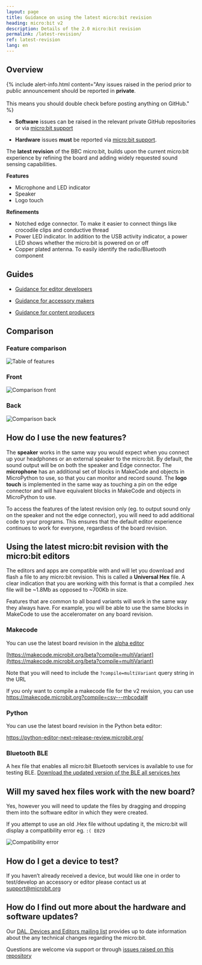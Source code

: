 ```yaml
---
layout: page
title: Guidance on using the latest micro:bit revision
heading: micro:bit v2
description: Details of the 2.0 micro:bit revision
permalink: /latest-revision/
ref: latest-revision
lang: en
---
```

## Overview

{% include alert-info.html content="Any issues raised in the period prior to public announcement should be reported in **private**. <br><br> This means you should double check before posting anything on GitHub." %}
- **Software** issues can be raised in the relevant private GitHub repositories or via [micro:bit support](mailto:support@microbit.org?subject=Software%20issue)

- **Hardware** issues **must** be reported via [micro:bit support](mailto:support@microbit.org?subject=Hardware%20issue).

The **latest revision** of the BBC micro:bit, builds upon the current micro:bit experience by refining the board and adding widely requested sound sensing capabilities.

**Features**

- Microphone and LED indicator
- Speaker
- Logo touch

**Refinements**

- Notched edge connector. To make it easier to connect things like crocodile clips and conductive thread
- Power LED indicator. In addition to the USB activity indicator, a power LED shows whether the micro:bit is powered on or off
- Copper plated antenna. To easily identify the radio/Bluetooth component


## Guides

- [Guidance for editor developers](./editors/)

- [Guidance for accessory makers](./accessories/)

- [Guidance for content producers](./content/)


## Comparison

### Feature comparison
![Table of features](/docs/letest-revision/assets/comparison-table.png)

### Front
![Comparison front](/docs/letest-revision/comparison-front.png)

### Back
![Comparison back](/docs/letest-revision/comparison-back.png)

## How do I use the new features?

The **speaker** works in the same way you would expect when you connect up your headphones or an external speaker to the micro:bit. By default, the sound output will be on both the speaker and Edge connector. 
The **microphone** has an additional set of blocks in MakeCode and objects in MicroPython to use, so that you can monitor and record sound. 
The **logo touch** is implemented in the same way as touching a pin on the edge connector and will have equivalent blocks in MakeCode and objects in MicroPython to use.

To access the features of the latest revision only (eg. to output sound only on the speaker and not the edge connector), you will need to add additional code to your programs. This ensures that the default editor experience continues to work for everyone, regardless of the board revision.


## Using the latest micro:bit revision with the micro:bit editors

The editors and apps are compatible with and will let you download and flash a file to any micro:bit revision. This is called a  **Universal Hex** file. A clear indication that you are working with this format is that a compiled .hex file will be ~1.8Mb as opposed to ~700Kb in size.

 Features that are common to all board variants will work in the same way they always have. For example, you will be able to use the same blocks in MakeCode to use the acceleromater on any board revision.

### Makecode
You can use the latest board revision in the [alpha editor](https://makecode.microbit.org/beta?compile=multiVariant)

[https://makecode.microbit.org/beta?compile=multiVariant](https://makecode.microbit.org/beta?compile=multiVariant) 

Note that you will need to include the `?compile=multiVariant` query string in the URL

If you only want to compile  a makecode file for the v2 revision, you can use https://makecode.microbit.org?compile=csv---mbcodal#

### Python
You can use the latest board revision in the Python beta editor:

 https://python-editor-next-release-review.microbit.org/

### Bluetooth BLE 
A hex file that enables all micro:bit Bluetooth services is available to use for testing BLE. [Download the updated version of the BLE all services hex](/docs/latest-revision/assets/bluetooth-services.hex)

## Will my saved hex files work with the new board?

Yes, however you will need to update the files by dragging and dropping them into the software editor in which they were created.

If you attempt to use an old .Hex file without updating it, the micro:bit will display a compatibility error eg. `:( E029`

![Compatibility error](/docs/software/assets/compat-error.gif/)

## How do I get a device to test?

If you haven’t already received a device, but would like one in order to test/develop an accessory or editor please contact us at [support@microbit.org](mailto:support@microbit.org?subject=Request%20for%20the%20latest%20micro%3Abit&body=Name%3A%0D%0A%0D%0AAddress%3A%0D%0A%0D%0AContact%20number%3A)


## How do I find out more about the hardware and software updates?

Our [DAL, Devices and Editors mailing list](http://eepurl.com/dyRx-v) provides up to date information about the any technical changes regarding the micro:bit. 

Questions are welcome via support or through [issues raised on this repository](https://github.com/microbit-foundation/dev-docs-private/issues)

